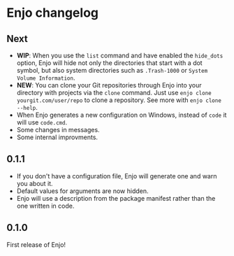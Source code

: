# Enjo changelog

## Next

- **WIP**: When you use the `list` command and have enabled the `hide_dots` option, Enjo will hide not only the directories that start with a dot symbol, but also system directories such as `.Trash-1000` or `System Volume Information`.
- **NEW**: You can clone your Git repositories through Enjo into your directory with projects via the `clone` command. Just use `enjo clone yourgit.com/user/repo` to clone a repository. See more with `enjo clone --help`.
- When Enjo generates a new configuration on Windows, instead of `code` it will use `code.cmd`.
- Some changes in messages.
- Some internal improvments.

## 0.1.1

- If you don't have a configuration file, Enjo will generate one and warn you about it.
- Default values for arguments are now hidden.
- Enjo will use a description from the package manifest rather than the one written in code.

## 0.1.0

First release of Enjo!